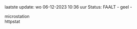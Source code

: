 laatste update: 
wo 06-12-2023 10:36   uur 
Status: FAALT - geel - 
<div class="service Y">microstation</div><div class="service G">httpstat</div>